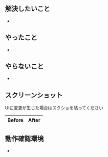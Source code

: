 ## 解決したいこと
- 

## やったこと
- 

## やらないこと
- 

## スクリーンショット
UIに変更が生じた場合はスクショを貼ってください

Before | After
---|---

## 動作確認環境
- 
